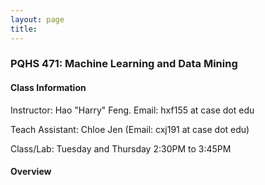 ```yaml
---
layout: page
title: 
---
```


### PQHS 471: Machine Learning and Data Mining

#### Class Information
Instructor: Hao "Harry" Feng. Email: hxf155 at case dot edu

Teach Assistant: Chloe Jen (Email: cxj191 at case dot edu)

Class/Lab: Tuesday and Thursday 2:30PM to 3:45PM 

#### Overview



